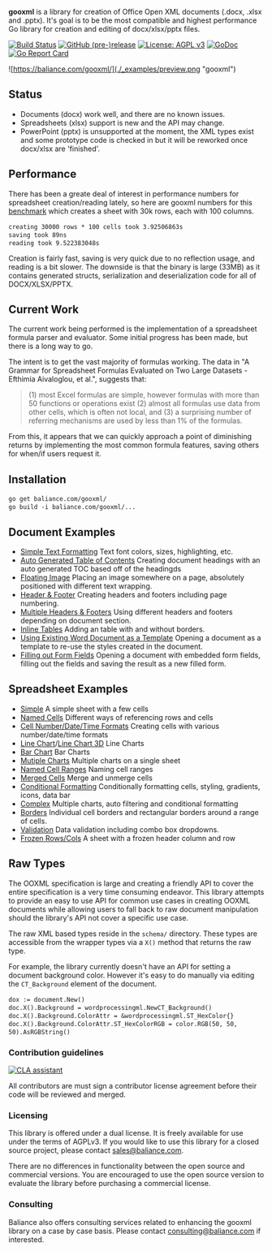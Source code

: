 **gooxml** is a library for creation of Office Open XML documents (.docx, .xlsx
and .pptx).  It's goal is to be the most compatible and highest performance Go
library for creation and editing of docx/xlsx/pptx files.


[![Build Status](https://travis-ci.org/baliance/gooxml.svg?branch=master)](https://travis-ci.org/baliance/gooxml)
[![GitHub (pre-)release](https://img.shields.io/github/release/baliance/gooxml/all.svg)](https://github.com/baliance/gooxml/releases)
[![License: AGPL v3](https://img.shields.io/badge/License-Dual%20AGPL%20v3/Commercial-blue.svg)](https://www.gnu.org/licenses/agpl-3.0)
[![GoDoc](https://godoc.org/baliance.com/gooxml?status.svg)](https://godoc.org/baliance.com/gooxml)
[![Go Report Card](https://goreportcard.com/badge/baliance.com/gooxml)](https://goreportcard.com/report/baliance.com/gooxml)

![https://baliance.com/gooxml/](./_examples/preview.png "gooxml")

## Status ##

- Documents (docx) work well, and there are no known issues.
- Spreadsheets (xlsx) support is new and the API may change.  
- PowerPoint (pptx) is unsupported at the moment, the XML types exist and some
  prototype code is checked in but it will be reworked once docx/xlsx are
  'finished'.

## Performance ##

There has been a greate deal of interest in performance numbers for spreadsheet
creation/reading lately, so here are gooxml numbers for this
[benchmark](https://github.com/baliance/gooxml/tree/master/_examples/spreadsheet/lots-of-rows)
which creates a sheet with 30k rows, each with 100 columns.

    creating 30000 rows * 100 cells took 3.92506863s
    saving took 89ns
    reading took 9.522383048s

Creation is fairly fast, saving is very quick due to no reflection usage, and
reading is a bit slower. The downside is that the binary is large (33MB) as it
contains generated structs, serialization and deserialization code for all of
DOCX/XLSX/PPTX.

## Current Work

The current work being performed is the implementation of a spreadsheet formula
parser and evaluator.  Some initial progress has been made, but there is a long
way to go. 

The intent is to get the vast majority of formulas working. The data in "A
Grammar for Spreadsheet Formulas Evaluated on Two Large Datasets - Efthimia
Aivaloglou, et al.", suggests that:

> (1) most Excel formulas are simple, however formulas with more than 50 functions or operations exist
> (2) almost all formulas use data from other cells, which is often not local, and 
> (3) a surprising number of referring mechanisms are used by less than 1% of the formulas.

From this, it appears that we can quickly approach a point of diminishing
returns by implementing the most common formula features, saving others for
when/if users request it.

## Installation ##
    
    go get baliance.com/gooxml/
    go build -i baliance.com/gooxml/...

## Document Examples ##

- [Simple Text Formatting](https://github.com/baliance/gooxml/tree/master/_examples/document/simple) Text font colors, sizes, highlighting, etc.
- [Auto Generated Table of Contents](https://github.com/baliance/gooxml/tree/master/_examples/document/toc) Creating document headings with an auto generated TOC based off of the headingds
- [Floating Image](https://github.com/baliance/gooxml/tree/master/_examples/document/image) Placing an image somewhere on a page, absolutely positioned with different text wrapping.
- [Header & Footer](https://github.com/baliance/gooxml/tree/master/_examples/document/header-footer) Creating headers and footers including page numbering.
- [Multiple Headers & Footers](https://github.com/baliance/gooxml/tree/master/_examples/document/header-footer-multiple) Using different headers and footers depending on document section.
- [Inline Tables](https://github.com/baliance/gooxml/tree/master/_examples/document/tables) Adding an table with and without borders.
- [Using Existing Word Document as a Template](https://github.com/baliance/gooxml/tree/master/_examples/document/use-template) Opening a document as a template to re-use the styles created in the document.
- [Filling out Form Fields](https://github.com/baliance/gooxml/tree/master/_examples/document/fill-out-form) Opening a document with embedded form fields, filling out the fields and saving the result as  a new filled form.

## Spreadsheet Examples ##
- [Simple](https://github.com/baliance/gooxml/tree/master/_examples/spreadsheet/simple) A simple sheet with a few cells
- [Named Cells](https://github.com/baliance/gooxml/tree/master/_examples/spreadsheet/named-cells) Different ways of referencing rows and cells
- [Cell Number/Date/Time Formats](https://github.com/baliance/gooxml/tree/master/_examples/spreadsheet/number-date-time-formats) Creating cells with various number/date/time formats
- [Line Chart](https://github.com/baliance/gooxml/tree/master/_examples/spreadsheet/line-chart)/[Line Chart 3D](https://github.com/baliance/gooxml/tree/master/_examples/spreadsheet/line-chart-3d) Line Charts
- [Bar Chart](https://github.com/baliance/gooxml/tree/master/_examples/spreadsheet/bar-chart) Bar Charts
- [Mutiple Charts](https://github.com/baliance/gooxml/tree/master/_examples/spreadsheet/multiple-charts) Multiple charts on a single sheet
- [Named Cell Ranges](https://github.com/baliance/gooxml/tree/master/_examples/spreadsheet/named-ranges) Naming cell ranges
- [Merged Cells](https://github.com/baliance/gooxml/tree/master/_examples/spreadsheet/merged) Merge and unmerge cells
- [Conditional Formatting](https://github.com/baliance/gooxml/tree/master/_examples/spreadsheet/conditional-formatting) Conditionally formatting cells, styling, gradients, icons, data bar
- [Complex](https://github.com/baliance/gooxml/tree/master/_examples/spreadsheet/complex) Multiple charts, auto filtering and conditional formatting
- [Borders](https://github.com/baliance/gooxml/tree/master/_examples/spreadsheet/borders) Individual cell borders and rectangular borders around a range of cells.
- [Validation](https://github.com/baliance/gooxml/tree/master/_examples/spreadsheet/validation) Data validation including combo box dropdowns.
- [Frozen Rows/Cols](https://github.com/baliance/gooxml/tree/master/_examples/spreadsheet/freeze-rows-cols) A sheet with a frozen header column and row

## Raw Types ##

The OOXML specification is large and creating a friendly API to cover the entire
specification is a very time consuming endeavor.  This library attempts to
provide an easy to use API for common use cases in creating OOXML documents
while allowing users to fall back to raw document manipulation should the
library's API not cover a specific use case.

The raw XML based types reside in the ```schema/``` directory. These types are
accessible from the wrapper types via a ```X()``` method that returns the raw
type. 

For example, the library currently doesn't have an API for setting a document
background color. However it's easy to do manually via editing the
```CT_Background``` element of the document.

    dox := document.New()
    doc.X().Background = wordprocessingml.NewCT_Background()
	doc.X().Background.ColorAttr = &wordprocessingml.ST_HexColor{}
	doc.X().Background.ColorAttr.ST_HexColorRGB = color.RGB(50, 50, 50).AsRGBString()

### Contribution guidelines ###

[![CLA assistant](https://cla-assistant.io/readme/badge/baliance/gooxml)](https://cla-assistant.io/baliance/gooxml)

All contributors are must sign a contributor license agreement before their code
will be reviewed and merged.


### Licensing ###

This library is offered under a dual license. It is freely available for use
under the terms of AGPLv3. If you would like to use this library for a closed
source project, please contact sales@baliance.com.

There are no differences in functionality between the open source and commercial 
versions. You are encouraged to use the open source version to evaluate the library
before purchasing a commercial license.

### Consulting ###

Baliance also offers consulting services related to enhancing the gooxml library
on a case by case basis. Please contact consulting@baliance.com if interested.
